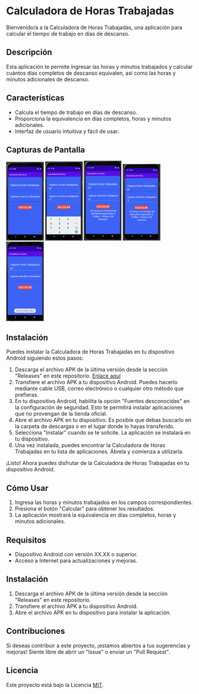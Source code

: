 # Calculadora de Horas Trabajadas

Bienvenido/a a la Calculadora de Horas Trabajadas, una aplicación para calcular el tiempo de trabajo en días de descanso.

## Descripción

Esta aplicación te permite ingresar las horas y minutos trabajados y calcular cuántos días completos de descanso equivalen, así como las horas y minutos adicionales de descanso.

## Características

- Calcula el tiempo de trabajo en días de descanso.
- Proporciona la equivalencia en días completos, horas y minutos adicionales.
- Interfaz de usuario intuitiva y fácil de usar.

## Capturas de Pantalla

<img src="https://github.com/Brandon-Meneses/CalculadorHorasTrabajadas/blob/main/Images/Captura%20de%20pantalla%202023-08-23%20a%20la(s)%2018.22.33.png" alt="Captura de Pantalla 1" width="20%">

<img src="https://github.com/Brandon-Meneses/CalculadorHorasTrabajadas/blob/main/Images/Captura%20de%20pantalla%202023-08-23%20a%20la(s)%2018.22.55.png" alt="Captura de Pantalla 2" width="20%">

<img src="https://github.com/Brandon-Meneses/CalculadorHorasTrabajadas/blob/main/Images/Captura%20de%20pantalla%202023-08-23%20a%20la(s)%2018.23.04.png" alt="Captura de Pantalla 3" width="20%">

<img src="https://github.com/Brandon-Meneses/CalculadorHorasTrabajadas/blob/main/Images/Captura%20de%20pantalla%202023-08-23%20a%20la(s)%2018.23.18.png" alt="Captura de Pantalla 4" width="20%">

<img src="https://github.com/Brandon-Meneses/CalculadorHorasTrabajadas/blob/main/Images/Captura%20de%20pantalla%202023-08-23%20a%20la(s)%2018.23.30.png" alt="Captura de Pantalla 5" width="20%">




## Instalación

Puedes instalar la Calculadora de Horas Trabajadas en tu dispositivo Android siguiendo estos pasos:

1. Descarga el archivo APK de la última versión desde la sección "Releases" en este repositorio. [Enlace aquí](enlace_al_archivo.apk)
2. Transfiere el archivo APK a tu dispositivo Android. Puedes hacerlo mediante cable USB, correo electrónico o cualquier otro método que prefieras.
3. En tu dispositivo Android, habilita la opción "Fuentes desconocidas" en la configuración de seguridad. Esto te permitirá instalar aplicaciones que no provengan de la tienda oficial.
4. Abre el archivo APK en tu dispositivo. Es posible que debas buscarlo en la carpeta de descargas o en el lugar donde lo hayas transferido.
5. Selecciona "Instalar" cuando se te solicite. La aplicación se instalará en tu dispositivo.
6. Una vez instalada, puedes encontrar la Calculadora de Horas Trabajadas en tu lista de aplicaciones. Ábrela y comienza a utilizarla.

¡Listo! Ahora puedes disfrutar de la Calculadora de Horas Trabajadas en tu dispositivo Android.


## Cómo Usar

1. Ingresa las horas y minutos trabajados en los campos correspondientes.
2. Presiona el botón "Calcular" para obtener los resultados.
3. La aplicación mostrará la equivalencia en días completos, horas y minutos adicionales.

## Requisitos

- Dispositivo Android con versión XX.XX o superior.
- Acceso a Internet para actualizaciones y mejoras.

## Instalación

1. Descarga el archivo APK de la última versión desde la sección "Releases" en este repositorio.
2. Transfiere el archivo APK a tu dispositivo Android.
3. Abre el archivo APK en tu dispositivo para instalar la aplicación.

## Contribuciones

Si deseas contribuir a este proyecto, ¡estamos abiertos a tus sugerencias y mejoras! Siente libre de abrir un "Issue" o enviar un "Pull Request".

## Licencia

Este proyecto está bajo la Licencia [MIT](LICENSE).
